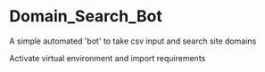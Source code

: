 # Domain_Search_Bot
A simple automated 'bot' to take csv input and search site domains

Activate virtual environment and import requirements
